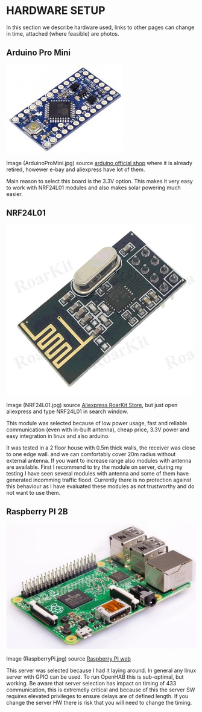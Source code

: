 # HARDWARE SETUP

In this section we describe hardware used, links to other pages can change in time, attached (where feasible) are photos.

## Arduino Pro Mini 

![ArduinoProMini](images/ArduinoProMini.jpg)

Image (ArduinoProMini.jpg) source [arduino official shop](https://store.arduino.cc/arduino-pro-mini) where it is already retired, howewer e-bay and aliexpress have lot of them.

Main reason to select this board is the 3.3V option. This makes it very easy to work with NRF24L01 modules and also makes solar powering much easier.

## NRF24L01

![NRF24L01](images/NRF24L01.jpg)

Image (NRF24L01.jpg) source [Aliexpress RoarKit Store](https://www.aliexpress.com/item/1876127742.html?spm=a2g0o.productlist.0.0.612f1172yQQrww&algo_pvid=2ef89d1a-da30-4de0-9570-201ced200386&algo_expid=2ef89d1a-da30-4de0-9570-201ced200386-6&btsid=0bb0624516006323344971560edc14&ws_ab_test=searchweb0_0,searchweb201602_,searchweb201603_), but just open aliexpress and type NRF24L01 in search window.

This module was selected because of low power usage, fast and reliable communication (even with in-built antenna), cheap price, 3.3V power and easy integration in linux and also arduino.

It was tested in a 2 floor house with 0.5m thick walls, the receiver was close to one edge wall. and we can comfortably cover 20m radius without external antenna. If you want to increase range also modules with antenna are available. First I recommend to try the module on server, during my testing I have seen several modules with antenna and some of them have generated incomming traffic flood. Currently there is no protection against this behaviour as I have evaluated these modules as not trustworthy and do not want to use them.

## Raspberry PI 2B

![RaspberryPi](images/RaspberryPi.jpg)

Image (RaspberryPi.jpg) source [Raspberry PI web](https://www.raspberrypi.org/products/raspberry-pi-2-model-b/)

This server was selected because I had it laying around. In general any linux server with GPIO can be used. To run OpenHAB this is sub-optimal, but working.
Be aware that server selection has impact on timing of 433 communication, this is extremelly critical and because of this the server SW requires elevated privileges to ensure delays are of defined length. If you change the server HW there is risk that you will need to change the timing.





